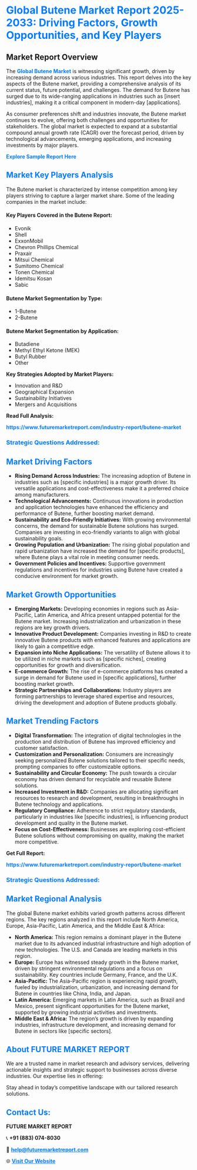 <h1 style="color: #007BFF;">Global Butene Market Report 2025-2033: Driving Factors, Growth Opportunities, and Key Players</h1>

<section id="overview">
<h2>Market Report Overview</h2>
<p>The <a href="https://www.futuremarketreport.com/industry-report/butene-market" style="color: #007BFF; text-decoration: none;"><strong>Global Butene Market</strong></a> is witnessing significant growth, driven by increasing demand across various industries. This report delves into the key aspects of the Butene market, providing a comprehensive analysis of its current status, future potential, and challenges. The demand for Butene has surged due to its wide-ranging applications in industries such as [insert industries], making it a critical component in modern-day [applications].</p>
<p>As consumer preferences shift and industries innovate, the Butene market continues to evolve, offering both challenges and opportunities for stakeholders. The global market is expected to expand at a substantial compound annual growth rate (CAGR) over the forecast period, driven by technological advancements, emerging applications, and increasing investments by major players.</p>
</section>

<section id="overview">
<p><a href="https://www.futuremarketreport.com/request-sample/reportId=92120" style="color: #007BFF; text-decoration: none;"><strong>Explore Sample Report Here</strong></a></p>
</section>

<section id="key-players">
<h2 style="color: #007BFF;">Market Key Players Analysis</h2>
<p>The Butene market is characterized by intense competition among key players striving to capture a larger market share. Some of the leading companies in the market include:</p>
<h4>Key Players Covered in the Butene Report:</h4>
<ul><li>Evonik</li><li>Shell</li><li>ExxonMobil</li><li>Chevron Phillips Chemical</li><li>Praxair</li><li>Mitsui Chemical</li><li>Sumitomo Chemical</li><li>Tonen Chemical</li><li>Idemitsu Kosan</li><li>Sabic</li></ul>
<h4>Butene Market Segmentation by Type:</h4>
<ul><li>1-Butene</li><li>2-Butene</li></ul>

<h4>Butene Market Segmentation by Application:</h4>
<ul><li>Butadiene</li><li>Methyl Ethyl Ketone (MEK)</li><li>Butyl Rubber</li><li>Other</li></ul>
<p><strong>Key Strategies Adopted by Market Players:</strong></p>
<ul>
<li>Innovation and R&D</li>
<li>Geographical Expansion</li>
<li>Sustainability Initiatives</li>
<li>Mergers and Acquisitions</li>
</ul>
</section>

<section>
<p><strong>Read Full Analysis: </strong></p><a href="https://www.futuremarketreport.com/industry-report/butene-market" style="color: #007BFF; text-decoration: none;"><strong>https://www.futuremarketreport.com/industry-report/butene-market</strong></a>
<h3 style="color: #007BFF;">Strategic Questions Addressed:</h3>
</section>

<section id="driving-factors">
<h2 style="color: #007BFF;">Market Driving Factors</h2>
<ul>
<li><strong>Rising Demand Across Industries:</strong> The increasing adoption of Butene in industries such as [specific industries] is a major growth driver. Its versatile applications and cost-effectiveness make it a preferred choice among manufacturers.</li>
<li><strong>Technological Advancements:</strong> Continuous innovations in production and application technologies have enhanced the efficiency and performance of Butene, further boosting market demand.</li>
<li><strong>Sustainability and Eco-Friendly Initiatives:</strong> With growing environmental concerns, the demand for sustainable Butene solutions has surged. Companies are investing in eco-friendly variants to align with global sustainability goals.</li>
<li><strong>Growing Population and Urbanization:</strong> The rising global population and rapid urbanization have increased the demand for [specific products], where Butene plays a vital role in meeting consumer needs.</li>
<li><strong>Government Policies and Incentives:</strong> Supportive government regulations and incentives for industries using Butene have created a conducive environment for market growth.</li>
</ul>
</section>

<section id="growth-opportunities">
<h2 style="color: #007BFF;">Market Growth Opportunities</h2>
<ul>
<li><strong>Emerging Markets:</strong> Developing economies in regions such as Asia-Pacific, Latin America, and Africa present untapped potential for the Butene market. Increasing industrialization and urbanization in these regions are key growth drivers.</li>
<li><strong>Innovative Product Development:</strong> Companies investing in R&D to create innovative Butene products with enhanced features and applications are likely to gain a competitive edge.</li>
<li><strong>Expansion into Niche Applications:</strong> The versatility of Butene allows it to be utilized in niche markets such as [specific niches], creating opportunities for growth and diversification.</li>
<li><strong>E-commerce Growth:</strong> The rise of e-commerce platforms has created a surge in demand for Butene used in [specific applications], further boosting market growth.</li>
<li><strong>Strategic Partnerships and Collaborations:</strong> Industry players are forming partnerships to leverage shared expertise and resources, driving the development and adoption of Butene products globally.</li>
</ul>
</section>

<section id="trending-factors">
<h2 style="color: #007BFF;">Market Trending Factors</h2>
<ul>
<li><strong>Digital Transformation:</strong> The integration of digital technologies in the production and distribution of Butene has improved efficiency and customer satisfaction.</li>
<li><strong>Customization and Personalization:</strong> Consumers are increasingly seeking personalized Butene solutions tailored to their specific needs, prompting companies to offer customizable options.</li>
<li><strong>Sustainability and Circular Economy:</strong> The push towards a circular economy has driven demand for recyclable and reusable Butene solutions.</li>
<li><strong>Increased Investment in R&D:</strong> Companies are allocating significant resources to research and development, resulting in breakthroughs in Butene technology and applications.</li>
<li><strong>Regulatory Compliance:</strong> Adherence to strict regulatory standards, particularly in industries like [specific industries], is influencing product development and quality in the Butene market.</li>
<li><strong>Focus on Cost-Effectiveness:</strong> Businesses are exploring cost-efficient Butene solutions without compromising on quality, making the market more competitive.</li>
</ul>
</section>

<section>
<p><strong>Get Full Report: </strong></p><a href="https://www.futuremarketreport.com/industry-report/butene-market" style="color: #007BFF; text-decoration: none;"><strong>https://www.futuremarketreport.com/industry-report/butene-market</strong></a>
<h3 style="color: #007BFF;">Strategic Questions Addressed:</h3>
</section>


<section id="regional-analysis">
<h2 style="color: #007BFF;">Market Regional Analysis</h2>
<p>The global Butene market exhibits varied growth patterns across different regions. The key regions analyzed in this report include North America, Europe, Asia-Pacific, Latin America, and the Middle East & Africa:</p>
<ul>
<li><strong>North America:</strong> This region remains a dominant player in the Butene market due to its advanced industrial infrastructure and high adoption of new technologies. The U.S. and Canada are leading markets in this region.</li>
<li><strong>Europe:</strong> Europe has witnessed steady growth in the Butene market, driven by stringent environmental regulations and a focus on sustainability. Key countries include Germany, France, and the U.K.</li>
<li><strong>Asia-Pacific:</strong> The Asia-Pacific region is experiencing rapid growth, fueled by industrialization, urbanization, and increasing demand for Butene in countries like China, India, and Japan.</li>
<li><strong>Latin America:</strong> Emerging markets in Latin America, such as Brazil and Mexico, present significant opportunities for the Butene market, supported by growing industrial activities and investments.</li>
<li><strong>Middle East & Africa:</strong> The region’s growth is driven by expanding industries, infrastructure development, and increasing demand for Butene in sectors like [specific sectors].</li>
</ul>
</section>

<footer>
<h2 style="color: #007BFF;">About FUTURE MARKET REPORT</h2>
<p>We are a trusted name in market research and advisory services, delivering actionable insights and strategic support to businesses across diverse industries. Our expertise lies in offering:</p>

<p>Stay ahead in today’s competitive landscape with our tailored research solutions.</p>

<h2 style="color: #007BFF;">Contact Us:</h2>
<p><strong>FUTURE MARKET REPORT</strong></p>
<p>📞 <strong>+91 (883) 074-8030</strong></p>
<p>📧 <strong><a href="mailto:help@futuremarketreport.com" style="color: #007BFF;">help@futuremarketreport.com</a></strong></p>
<p>🌐 <strong><a href="https://www.futuremarketreport.com/" style="color: #007BFF;">Visit Our Website</a></strong></p>
</footer>